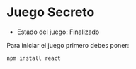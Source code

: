 <h1>Juego Secreto</h1>

- Estado del juego: Finalizado

Para iniciar el juego primero debes poner:

```npm install react```
